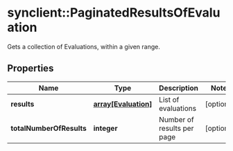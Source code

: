 # synclient::PaginatedResultsOfEvaluation

Gets a collection of Evaluations, within a given range.
## Properties
Name | Type | Description | Notes
------------ | ------------- | ------------- | -------------
**results** | [**array[Evaluation]**](Evaluation.md) | List of evaluations | [optional] 
**totalNumberOfResults** | **integer** | Number of results per page | [optional] 


